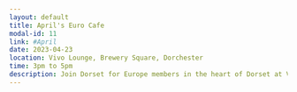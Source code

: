 ```yaml
---
layout: default
title: April's Euro Cafe
modal-id: 11
link: #April
date: 2023-04-23
location: Vivo Lounge, Brewery Square, Dorchester
time: 3pm to 5pm
description: Join Dorset for Europe members in the heart of Dorset at Vivo Lounge in Brewery Square, Dorchester, on Saturday 22nd April, 3–5pm. All welcome! See our recent write-up in the Dorset Echo.
---
```

